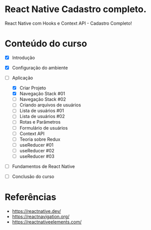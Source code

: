 # React Native Cadastro completo.

React Native com Hooks e Context API - Cadastro Completo!


# Conteúdo do curso

- [x] Introdução
- [x] Configuração do ambiente
- [ ] Aplicação
  - [x] Criar Projeto
  - [x] Navegação Stack #01
  - [ ] Navegação Stack #02
  - [ ] Criando arquivos de usuários
  - [ ] Lista de usuários #01
  - [ ] Lista de usuários #02
  - [ ] Rotas e Parâmetros
  - [ ] Formulário de usuários
  - [ ] Context API
  - [ ] Teoria sobre Redux
  - [ ] useReducer #01
  - [ ] useReducer #02
  - [ ] useReducer #03
- [ ] Fundamentos de React Native
- [ ] Conclusão do curso


# Referências

- https://reactnative.dev/
- https://reactnavigation.org/
- https://reactnativeelements.com/

